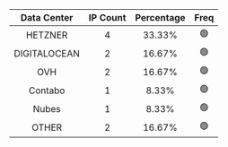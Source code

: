 | Data Center | IP Count | Percentage | Freq |
|:------------:|:--------:|:-----------:|:-----:|
| HETZNER | 4 | 33.33% | 🟢 |
| DIGITALOCEAN | 2 | 16.67% | 🟢 |
| OVH | 2 | 16.67% | 🟢 |
| Contabo | 1 | 8.33% | 🟢 |
| Nubes | 1 | 8.33% | 🟢 |
| OTHER | 2 | 16.67% | 🟢 |